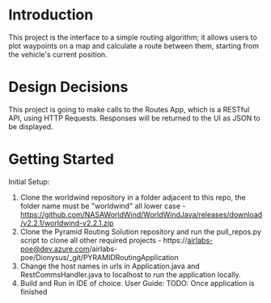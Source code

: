 # Introduction 
This project is the interface to a simple routing algorithm; it allows users to plot waypoints on a map and calculate a route between them, starting from the vehicle's current position.

# Design Decisions 
This project is going to make calls to the Routes App, which is a RESTful API, using HTTP Requests. Responses will be returned to the UI as JSON to be displayed.

# Getting Started
Initial Setup: 
1.	Clone the worldwind repository in a folder adjacent to this repo, the folder name must be "worldwind" all lower case - https://github.com/NASAWorldWind/WorldWindJava/releases/download/v2.2.1/worldwind-v2.2.1.zip
2.	Clone the Pyramid Routing Solution repository and run the pull_repos.py script to clone all other required projects - https://airlabs-poe@dev.azure.com/airlabs-poe/Dionysus/_git/PYRAMIDRoutingApplication
3.	Change the host names in urls in Application.java and RestCommsHandler.java to localhost to run the application locally. 
4.	Build and Run in IDE of choice.
User Guide: 
TODO: Once application is finished 